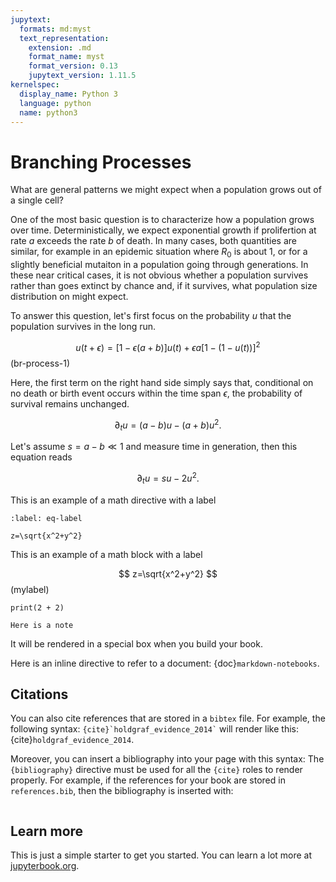 ```yaml
---
jupytext:
  formats: md:myst
  text_representation:
    extension: .md
    format_name: myst
    format_version: 0.13
    jupytext_version: 1.11.5
kernelspec:
  display_name: Python 3
  language: python
  name: python3
---
```



# Branching Processes 

What are general patterns we might expect when a population grows out of a single cell?

One of the most basic question is to characterize how a population grows over time. Deterministically, we expect exponential growth if prolifertion at rate $a$ exceeds the rate $b$ of death. In many cases, both quantities are similar, for example in an epidemic situation where $R_0$ is about 1, or for a slightly beneficial mutaiton in a population going through generations. In these near critical cases, it is not obvious whether a population survives rather than goes extinct by chance and, if it survives, what population size distribution on might expect. 

To answer this question, let's first focus on the probability $u$ that the population survives in the long run.

$$ 
u(t+\epsilon)=\left[1-\epsilon (a+b)\right] u(t)+\epsilon a \left[1-(1-u(t))\right]^2 
$$  (br-process-1)

Here, the first term on the right hand side simply says that, conditional on no death or birth event occurs within the time span $\epsilon$, the probability of survival remains unchanged.

$$ 
\partial_t u = (a-b) u - (a+b) u^2. 
$$

Let's assume $s=a-b\ll1$ and measure time in generation, then this equation reads 
    
$$ 
\partial_t u = s u - 2 u^2. 
$$

This is an example of a
math directive with a
label
```{math}
:label: eq-label

z=\sqrt{x^2+y^2}
```

This is an example of a
math block with a label

$$
z=\sqrt{x^2+y^2}
$$  (mylabel)


```{code-cell}
print(2 + 2)
```

```{note}
Here is a note
```

It will be rendered in a special box when you build your book.

Here is an inline directive to refer to a document: {doc}`markdown-notebooks`.


## Citations

You can also cite references that are stored in a `bibtex` file. For example,
the following syntax: `` {cite}`holdgraf_evidence_2014` `` will render like
this: {cite}`holdgraf_evidence_2014`.

Moreover, you can insert a bibliography into your page with this syntax:
The `{bibliography}` directive must be used for all the `{cite}` roles to
render properly.
For example, if the references for your book are stored in `references.bib`,
then the bibliography is inserted with:

```{bibliography}
```

## Learn more

This is just a simple starter to get you started.
You can learn a lot more at [jupyterbook.org](https://jupyterbook.org).
